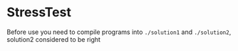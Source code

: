 # StressTest
Before use you need to compile programs into `./solution1` and `./solution2`, solution2 considered to be right
